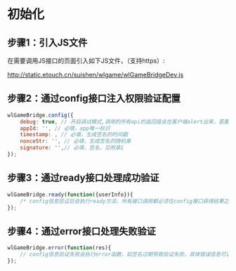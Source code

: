 # 初始化

## 步骤1：引入JS文件

在需要调用JS接口的页面引入如下JS文件，（支持https）:

http://static.etouch.cn/suishen/wlgame/wlGameBridgeDev.js

## 步骤2：通过config接口注入权限验证配置

```javascript
wlGameBridge.config({
    debug: true, // 开启调试模式,调用的所有api的返回值会在客户端alert出来，若要查看传入的参数，可以在pc端打开，参数信息会通过log打出，仅在pc端时才会打印。
    appId: '', // 必填，app唯一标识
    timestamp: , // 必填，生成签名的时间戳
    nonceStr: '', // 必填，生成签名的随机串
    signature: '',// 必填，签名，见附录1
});
```

## 步骤3：通过ready接口处理成功验证
```javascript
wlGameBridge.ready(function({userInfo}){
    /* config信息验证后会执行ready方法，所有接口调用都必须在config接口获得结果之后，config是一个客户端的异步操作，所以如果需要在页面加载时就调用相关接口，则须把相关接口放在ready函数中调用来确保正确执行。对于用户触发时才调用的接口，则可以直接调用，不需要放在ready函数中。*/
});
```

## 步骤4：通过error接口处理失败验证
```javascript
wlGameBridge.error(function(res){
    // config信息验证失败会执行error函数，如签名过期导致验证失败，具体错误信息可以打开config的debug模式查看，也可以在返回的res参数中查看。
});
```